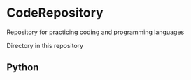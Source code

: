 # CodeRepository
Repository for practicing coding and programming languages

Directory in this repository
## Python

